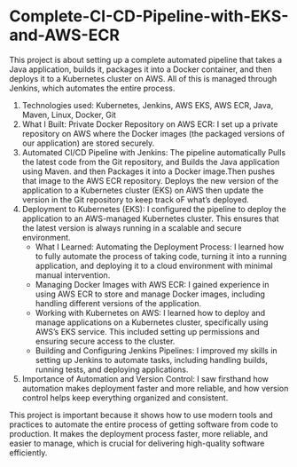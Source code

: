 # Complete-CI-CD-Pipeline-with-EKS-and-AWS-ECR

This project is about setting up a complete automated pipeline that takes a Java application, builds it, packages it into a Docker container, and then deploys it to a Kubernetes cluster on AWS. All of this is managed through Jenkins, which automates the entire process.

1. Technologies used:
   Kubernetes, Jenkins, AWS EKS, AWS ECR, Java, Maven, Linux, Docker, Git
2. What I Built:
   Private Docker Repository on AWS ECR:
   I set up a private repository on AWS where the Docker images (the packaged versions of our application) are stored 
   securely.
3. Automated CI/CD Pipeline with Jenkins:
    The pipeline automatically Pulls the latest code from the Git repository, and Builds the Java application using Maven.
    and then Packages it into a Docker image.Then pushes that image to the AWS ECR repository. Deploys the new version of 
    the application to a Kubernetes cluster (EKS) on AWS then update the version in the Git repository to keep track oF 
    what’s deployed.
4. Deployment to Kubernetes (EKS):
   I configured the pipeline to deploy the application to an AWS-managed Kubernetes cluster. This ensures that the latest 
   version is always running in a scalable and secure environment.
   * What I Learned:
     Automating the Deployment Process:
     I learned how to fully automate the process of taking code, turning it into a running application, and deploying it to 
     a cloud environment with minimal manual intervention.
   * Managing Docker Images with AWS ECR:
     I gained experience in using AWS ECR to store and manage Docker images, including handling different versions of the 
     application.
   * Working with Kubernetes on AWS:
     I learned how to deploy and manage applications on a Kubernetes cluster, specifically using AWS’s EKS service. This 
     included setting up permissions and ensuring secure access to the cluster.
   * Building and Configuring Jenkins Pipelines:
     I improved my skills in setting up Jenkins to automate tasks, including handling builds, running tests, and deploying
     applications.
5. Importance of Automation and Version Control:
   I saw firsthand how automation makes deployment faster and more reliable, and how version control helps keep everything 
   organized and consistent.

This project is important because it shows how to use modern tools and practices to automate the entire process of getting software from code to production. It makes the deployment process faster, more reliable, and easier to manage, which is crucial for delivering high-quality software efficiently.
